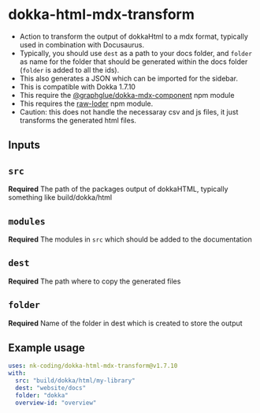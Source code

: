 # dokka-html-mdx-transform

- Action to transform the output of dokkaHtml to a mdx format, typically used in combination  with Docusaurus.
- Typically, you should use `dest` as a path to your docs folder, and `folder` as name for the folder that should be generated within the docs folder (`folder` is added to all the ids).
- This also generates a JSON which can be imported for the sidebar.
- This is compatible with Dokka 1.7.10
- This require the [@graphglue/dokka-mdx-component](https://www.npmjs.com/package/@graphglue/dokka-mdx-component) npm module
- This requires the [raw-loder](https://www.npmjs.com/package/raw-loader) npm module.
- Caution: this does not handle the necessaray csv and js files, it just transforms the generated html files.

## Inputs

## `src`

**Required** The path of the packages output of dokkaHTML, typically something like build/dokka/html

## `modules`

**Required** The modules in `src` which should be added to the documentation

## `dest`

**Required** The path where to copy the generated files

## `folder`

**Required** Name of the folder in dest which is created to store the output

## Example usage

```yml
uses: nk-coding/dokka-html-mdx-transform@v1.7.10
with:
  src: "build/dokka/html/my-library"
  dest: "website/docs"
  folder: "dokka"
  overview-id: "overview"
```
